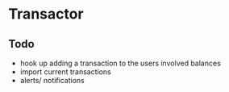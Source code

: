 Transactor
==========




Todo
----

- hook up adding a transaction to the users involved balances
- import current transactions
- alerts/ notifications